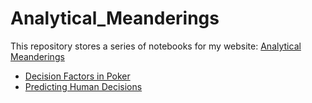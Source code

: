# Analytical_Meanderings

This repository stores a series of notebooks for my website: [Analytical Meanderings](https://www.analyticalmeanderings.com)

- [Decision Factors in Poker](https://github.com/mbc2010/Analytical_Meanderings/blob/master/decision_factors_in_poker.py)
- [Predicting Human Decisions](https://github.com/mbc2010/Analytical_Meanderings/blob/master/predicting_human_decisions.py)
